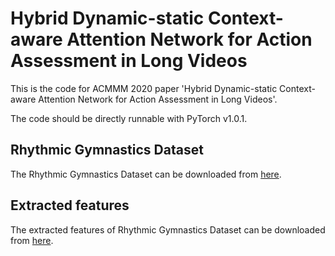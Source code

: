 # Hybrid Dynamic-static Context-aware Attention Network for Action Assessment in Long Videos

This is the code for ACMMM 2020 paper 'Hybrid Dynamic-static Context-aware Attention Network for Action Assessment in Long Videos'.

The code should be directly runnable with PyTorch v1.0.1. 

## Rhythmic Gymnastics Dataset
The Rhythmic Gymnastics Dataset can be downloaded from [here][1].

## Extracted features 
The extracted features of Rhythmic Gymnastics Dataset can be downloaded from [here][2].




[1]: https://mail2sysueducn-my.sharepoint.com/:u:/g/personal/zenglan3_mail2_sysu_edu_cn/EUP1TVo1h0xHjwf3StGZUDQBegyRrkLZtqnYjmHgmEDY8A
[2]: https://mail2sysueducn-my.sharepoint.com/:u:/g/personal/zenglan3_mail2_sysu_edu_cn/EZAMHnaNkH9DuMjy_Qa-zuoBYcB2y1xr_R6hK2kGUagBGA?e=7ojkTn